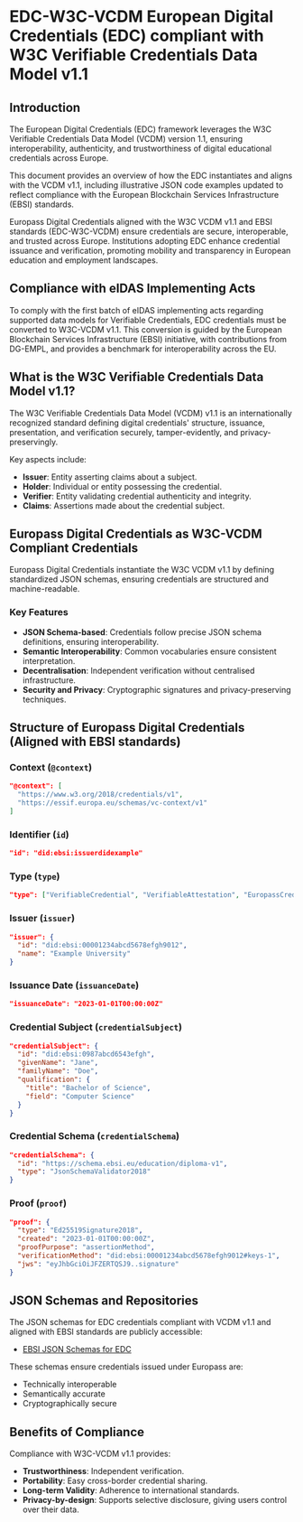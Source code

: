 # EDC-W3C-VCDM European Digital Credentials (EDC) compliant with W3C Verifiable Credentials Data Model v1.1

## Introduction

The European Digital Credentials (EDC) framework leverages the W3C Verifiable Credentials Data Model (VCDM) version 1.1, ensuring interoperability, authenticity, and trustworthiness of digital educational credentials across Europe.

This document provides an overview of how the EDC instantiates and aligns with the VCDM v1.1, including illustrative JSON code examples updated to reflect compliance with the European Blockchain Services Infrastructure (EBSI) standards.

Europass Digital Credentials aligned with the W3C VCDM v1.1 and EBSI standards (EDC-W3C-VCDM) ensure credentials are secure, interoperable, and trusted across Europe. Institutions adopting EDC enhance credential issuance and verification, promoting mobility and transparency in European education and employment landscapes.

## Compliance with eIDAS Implementing Acts

To comply with the first batch of eIDAS implementing acts regarding supported data models for Verifiable Credentials, EDC credentials must be converted to W3C-VCDM v1.1. This conversion is guided by the European Blockchain Services Infrastructure (EBSI) initiative, with contributions from DG-EMPL, and provides a benchmark for interoperability across the EU.

## What is the W3C Verifiable Credentials Data Model v1.1?

The W3C Verifiable Credentials Data Model (VCDM) v1.1 is an internationally recognized standard defining digital credentials' structure, issuance, presentation, and verification securely, tamper-evidently, and privacy-preservingly.

Key aspects include:

- **Issuer**: Entity asserting claims about a subject.
- **Holder**: Individual or entity possessing the credential.
- **Verifier**: Entity validating credential authenticity and integrity.
- **Claims**: Assertions made about the credential subject.

## Europass Digital Credentials as W3C-VCDM Compliant Credentials

Europass Digital Credentials instantiate the W3C VCDM v1.1 by defining standardized JSON schemas, ensuring credentials are structured and machine-readable.

### Key Features

- **JSON Schema-based**: Credentials follow precise JSON schema definitions, ensuring interoperability.
- **Semantic Interoperability**: Common vocabularies ensure consistent interpretation.
- **Decentralisation**: Independent verification without centralised infrastructure.
- **Security and Privacy**: Cryptographic signatures and privacy-preserving techniques.

## Structure of Europass Digital Credentials (Aligned with EBSI standards)

### Context (`@context`)
```json
"@context": [
  "https://www.w3.org/2018/credentials/v1",
  "https://essif.europa.eu/schemas/vc-context/v1"
]
```

### Identifier (`id`)
```json
"id": "did:ebsi:issuerdidexample"
```

### Type (`type`)
```json
"type": ["VerifiableCredential", "VerifiableAttestation", "EuropassCredential"]
```

### Issuer (`issuer`)
```json
"issuer": {
  "id": "did:ebsi:00001234abcd5678efgh9012",
  "name": "Example University"
}
```

### Issuance Date (`issuanceDate`)
```json
"issuanceDate": "2023-01-01T00:00:00Z"
```

### Credential Subject (`credentialSubject`)
```json
"credentialSubject": {
  "id": "did:ebsi:0987abcd6543efgh",
  "givenName": "Jane",
  "familyName": "Doe",
  "qualification": {
    "title": "Bachelor of Science",
    "field": "Computer Science"
  }
}
```

### Credential Schema (`credentialSchema`)
```json
"credentialSchema": {
  "id": "https://schema.ebsi.eu/education/diploma-v1",
  "type": "JsonSchemaValidator2018"
}
```

### Proof (`proof`)
```json
"proof": {
  "type": "Ed25519Signature2018",
  "created": "2023-01-01T00:00:00Z",
  "proofPurpose": "assertionMethod",
  "verificationMethod": "did:ebsi:00001234abcd5678efgh9012#keys-1",
  "jws": "eyJhbGciOiJFZERTQSJ9..signature"
}
```

## JSON Schemas and Repositories

The JSON schemas for EDC credentials compliant with VCDM v1.1 and aligned with EBSI standards are publicly accessible:

- [EBSI JSON Schemas for EDC](https://code.europa.eu/ebsi/json-schema/-/tree/main/schemas/vcdm1.1/europass/edc)

These schemas ensure credentials issued under Europass are:

- Technically interoperable
- Semantically accurate
- Cryptographically secure

## Benefits of Compliance

Compliance with W3C-VCDM v1.1 provides:

- **Trustworthiness**: Independent verification.
- **Portability**: Easy cross-border credential sharing.
- **Long-term Validity**: Adherence to international standards.
- **Privacy-by-design**: Supports selective disclosure, giving users control over their data.


